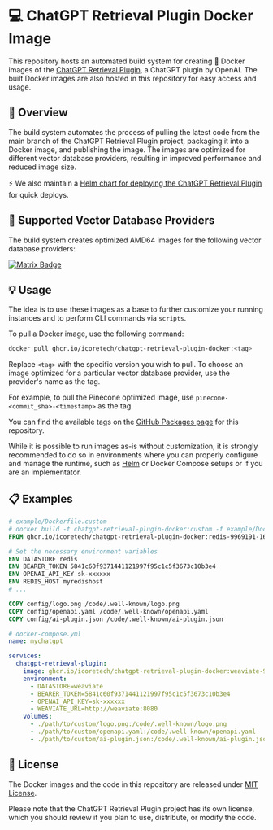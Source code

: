 # 💻 ChatGPT Retrieval Plugin Docker Image

 This repository hosts an automated build system for creating 🐳 Docker images of the [ChatGPT Retrieval Plugin](https://github.com/openai/chatgpt-retrieval-plugin), a ChatGPT plugin by OpenAI. The built Docker images are also hosted in this repository for easy access and usage.

## 📖 Overview

The build system automates the process of pulling the latest code from the main branch of the ChatGPT Retrieval Plugin project, packaging it into a Docker image, and publishing the image. The images are optimized for different vector database providers, resulting in improved performance and reduced image size.

⚡️ We also maintain a [Helm chart for deploying the ChatGPT Retrieval Plugin](https://github.com/icoretech/helm) for quick deploys.

## 🚀 Supported Vector Database Providers

The build system creates optimized AMD64 images for the following vector database providers:

[![Matrix Badge](https://github-actions.40ants.com/icoretech/chatgpt-retrieval-plugin-docker/matrix.svg)](https://github.com/icoretech/chatgpt-retrieval-plugin-docker/actions/workflows/build.yml)

## 💡 Usage

The idea is to use these images as a base to further customize your running instances and to perform CLI commands via `scripts`.

To pull a Docker image, use the following command:

```bash
docker pull ghcr.io/icoretech/chatgpt-retrieval-plugin-docker:<tag>
```

Replace `<tag>` with the specific version you wish to pull.
To choose an image optimized for a particular vector database provider, use the provider's name as the tag.

For example, to pull the Pinecone optimized image, use `pinecone-<commit_sha>-<timestamp>` as the tag.

You can find the available tags on the [GitHub Packages page](https://github.com/icoretech/chatgpt-retrieval-plugin-docker/pkgs/container/chatgpt-retrieval-plugin-docker) for this repository.

While it is possible to run images as-is without customization, it is strongly recommended to do so in environments where you can properly configure and manage the runtime, such as [Helm](https://github.com/icoretech/helm/tree/main/charts/chatgpt-retrieval-plugin) or Docker Compose setups or if you are an implementator.

## 📋 Examples

```Dockerfile
# example/Dockerfile.custom
# docker build -t chatgpt-retrieval-plugin-docker:custom -f example/Dockerfile.custom .
FROM ghcr.io/icoretech/chatgpt-retrieval-plugin-docker:redis-9969191-1685433326

# Set the necessary environment variables
ENV DATASTORE redis
ENV BEARER_TOKEN 5841c60f9371441121997f95c1c5f3673c10b3e4
ENV OPENAI_API_KEY sk-xxxxxx
ENV REDIS_HOST myredishost
# ...

COPY config/logo.png /code/.well-known/logo.png
COPY config/openapi.yaml /code/.well-known/openapi.yaml
COPY config/ai-plugin.json /code/.well-known/ai-plugin.json
```

```yaml
# docker-compose.yml
name: mychatgpt

services:
  chatgpt-retrieval-plugin:
    image: ghcr.io/icoretech/chatgpt-retrieval-plugin-docker:weaviate-9969191-1685433328
    environment:
      - DATASTORE=weaviate
      - BEARER_TOKEN=5841c60f9371441121997f95c1c5f3673c10b3e4
      - OPENAI_API_KEY=sk-xxxxxx
      - WEAVIATE_URL=http://weaviate:8080
    volumes:
      - ./path/to/custom/logo.png:/code/.well-known/logo.png
      - ./path/to/custom/openapi.yaml:/code/.well-known/openapi.yaml
      - ./path/to/custom/ai-plugin.json:/code/.well-known/ai-plugin.json
```


## 📄 License

The Docker images and the code in this repository are released under [MIT License](LICENSE).

Please note that the ChatGPT Retrieval Plugin project has its own license, which you should review if you plan to use, distribute, or modify the code.
